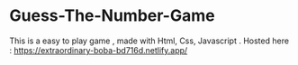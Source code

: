 # Guess-The-Number-Game
This is a easy to play game , made with Html, Css, Javascript .
Hosted here : https://extraordinary-boba-bd716d.netlify.app/
